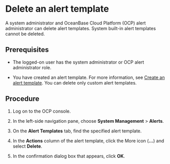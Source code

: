 # Delete an alert template

A system administrator and OceanBase Cloud Platform (OCP) alert administrator can delete alert templates. System built-in alert templates cannot be deleted.

## Prerequisites

* The logged-on user has the system administrator or OCP alert administrator role.

* You have created an alert template. For more information, see [Create an alert template](9.create-alarm-template.md). You can delete only custom alert templates.

## Procedure

1. Log on to the OCP console.

2. In the left-side navigation pane, choose **System Management** > **Alerts**.

3. On the **Alert Templates** tab, find the specified alert template.

4. In the **Actions** column of the alert template, click the More icon (**...**) and select **Delete**.

5. In the confirmation dialog box that appears, click **OK**.
